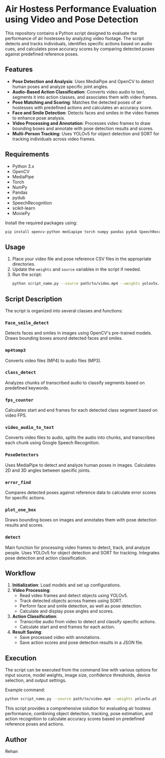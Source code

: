 
# Air Hostess Performance Evaluation using Video and Pose Detection

This repository contains a Python script designed to evaluate the performance of air hostesses by analyzing video footage. The script detects and tracks individuals, identifies specific actions based on audio cues, and calculates pose accuracy scores by comparing detected poses against predefined reference poses.

## Features

- **Pose Detection and Analysis**: Uses MediaPipe and OpenCV to detect human poses and analyze specific joint angles.
- **Audio-Based Action Classification**: Converts video audio to text, segments it into action classes, and associates them with video frames.
- **Pose Matching and Scoring**: Matches the detected poses of air hostesses with predefined actions and calculates an accuracy score.
- **Face and Smile Detection**: Detects faces and smiles in the video frames to enhance pose analysis.
- **Video Processing and Annotation**: Processes video frames to draw bounding boxes and annotate with pose detection results and scores.
- **Multi-Person Tracking**: Uses YOLOv5 for object detection and SORT for tracking individuals across video frames.

## Requirements

- Python 3.x
- OpenCV
- MediaPipe
- Torch
- NumPy
- Pandas
- pydub
- SpeechRecognition
- scikit-learn
- MoviePy

Install the required packages using:
```bash
pip install opencv-python mediapipe torch numpy pandas pydub SpeechRecognition scikit-learn moviepy
```

## Usage

1. Place your video file and pose reference CSV files in the appropriate directories.
2. Update the `weights` and `source` variables in the script if needed.
3. Run the script:
    ```bash
    python script_name.py --source path/to/video.mp4 --weights yolov5x.pt --img-size 640 --conf-thres 0.45 --iou-thres 0.45
    ```

## Script Description

The script is organized into several classes and functions:

### `Face_smile_detect`
Detects faces and smiles in images using OpenCV's pre-trained models. Draws bounding boxes around detected faces and smiles.

### `mp4tomp3`
Converts video files (MP4) to audio files (MP3).

### `class_detect`
Analyzes chunks of transcribed audio to classify segments based on predefined keywords.

### `fps_counter`
Calculates start and end frames for each detected class segment based on video FPS.

### `video_audio_to_text`
Converts video files to audio, splits the audio into chunks, and transcribes each chunk using Google Speech Recognition.

### `PoseDetectors`
Uses MediaPipe to detect and analyze human poses in images. Calculates 2D and 3D angles between specific joints.

### `error_find`
Compares detected poses against reference data to calculate error scores for specific actions.

### `plot_one_box`
Draws bounding boxes on images and annotates them with pose detection results and scores.

### `detect`
Main function for processing video frames to detect, track, and analyze people. Uses YOLOv5 for object detection and SORT for tracking. Integrates pose detection and action classification.

## Workflow

1. **Initialization**: Load models and set up configurations.
2. **Video Processing**:
   - Read video frames and detect objects using YOLOv5.
   - Track detected objects across frames using SORT.
   - Perform face and smile detection, as well as pose detection.
   - Calculate and display pose angles and scores.
3. **Action Classification**:
   - Transcribe audio from video to detect and classify specific actions.
   - Calculate start and end frames for each action.
4. **Result Saving**:
   - Save processed video with annotations.
   - Save action scores and pose detection results in a JSON file.

## Execution
The script can be executed from the command line with various options for input source, model weights, image size, confidence thresholds, device selection, and output settings.

Example command:
```bash
python script_name.py --source path/to/video.mp4 --weights yolov5x.pt --img-size 640 --conf-thres 0.45 --iou-thres 0.45
```

This script provides a comprehensive solution for evaluating air hostess performance, combining object detection, tracking, pose estimation, and action recognition to calculate accuracy scores based on predefined reference poses and actions.

## Author

Rehan
